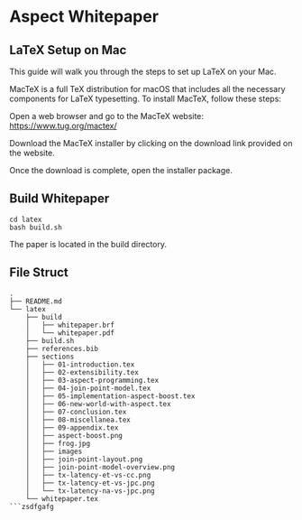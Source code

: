 # Aspect Whitepaper

## LaTeX Setup on Mac
This guide will walk you through the steps to set up LaTeX on your Mac.

MacTeX is a full TeX distribution for macOS that includes all the necessary components for LaTeX typesetting. To install MacTeX, follow these steps:

Open a web browser and go to the MacTeX website: https://www.tug.org/mactex/

Download the MacTeX installer by clicking on the download link provided on the website.

Once the download is complete, open the installer package.

## Build Whitepaper

```shell
cd latex
bash build.sh
```

The paper is located in the build directory.

## File Struct

```
.
├── README.md
└── latex
    ├── build
    │   ├── whitepaper.brf
    │   └── whitepaper.pdf
    ├── build.sh
    ├── references.bib
    ├── sections
    │   ├── 01-introduction.tex
    │   ├── 02-extensibility.tex
    │   ├── 03-aspect-programming.tex
    │   ├── 04-join-point-model.tex
    │   ├── 05-implementation-aspect-boost.tex
    │   ├── 06-new-world-with-aspect.tex
    │   ├── 07-conclusion.tex
    │   ├── 08-miscellanea.tex
    │   ├── 09-appendix.tex
    │   ├── aspect-boost.png
    │   ├── frog.jpg
    │   ├── images
    │   ├── join-point-layout.png
    │   ├── join-point-model-overview.png
    │   ├── tx-latency-et-vs-cc.png
    │   ├── tx-latency-et-vs-jpc.png
    │   └── tx-latency-na-vs-jpc.png
    └── whitepaper.tex
```zsdfgafg
